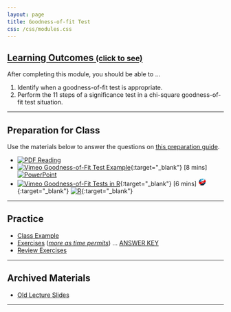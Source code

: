 ```yaml
---
layout: page
title: Goodness-of-fit Test
css: /css/modules.css
---
```


<div class="panel-group-ILOs">
  <div class="panel panel-default">
    <div class="panel-heading">
      <h2 class="panel-title">
        <a data-toggle="collapse" href="#ILOs">Learning Outcomes <small>(click to see)</small></a>
      </h2>
    </div>
    <div id="ILOs" class="panel-collapse collapse">
      <div class="panel-body">

<p>After completing this module, you should be able to ...</p>

<ol>
  <li>Identify when a goodness-of-fit test is appropriate.</li>
  <li>Perform the 11 steps of a significance test in a chi-square goodness-of-fit test situation.</li>
</ol>
      </div>
    </div>
  </div>
</div>

----

## Preparation for Class

Use the materials below to answer the questions on [this preparation guide](Prep/GOFTest).

* [![PDF](../img/pdf.png) Reading](../book/Goodness-of-Fit.pdf)
* [![Vimeo](../img/dhovid.png) Goodness-of-Fit Test Example](https://vimeo.com/user45324800/goftest-ex1){:target="_blank"} [8 mins] [![PowerPoint](../img/ppt.png)](PPT/GOFTest_PPT.pptx)
* [![Vimeo](../img/dhovid.png) Goodness-of-Fit Tests in R](https://vimeo.com/user45324800/rgoftest){:target="_blank"} [6 mins] [![Web](../img/web.png)](HO/GOFTest_RHO.html){:target="_blank"}  [![R](../img/Rlogo.png)](HO/GOFTest_RHO.R){:target="_blank"}

----

## Practice

* [Class Example](CEx/GOFTest_CExmpl)
* [Exercises](CE/GOFTest_CE1) ([*more as time permits*](CE/GOFTest_CE2)) ... [ANSWER KEY](CE/KEY_GOFTest_CE)
* [Review Exercises](RE/GOFTest_RevEx)

----

## Archived Materials

* [Old Lecture Slides](PPT/GOFTest_PPT_old.pptx)

----
